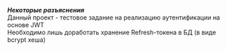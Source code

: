 ***Некоторые разъяснения***  
Данный проект - тестовое задание на реализацию аутентификации на основе JWT  
Необходимо лишь доработать хранение Refresh-токена в БД (в виде bcrypt хеша)  
